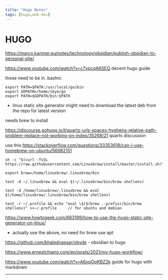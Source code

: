 ```yaml
---
title: "Hugo Notes"
tags: [hugo,web-dev]
---
```



# HUGO 

https://marco.kamner.eu/notes/technology/obsidian/publish-obsidian-to-personal-site/ 

https://www.youtube.com/watch?v=c7vpcqA6SEQ decent hugo guide

these need to be in .bashrc
```
export PATH=$PATH:/usr/local/go/bin
export GOPATH=/home/skye/go
export PATH=$GOPATH/bin:$PATH

```
- linux 
static site generator
might need to download the latest deb from the repo for latest version

needs brew to install

https://discourse.gohugo.io/t/quartz-urls-spaces-hyphens-relative-path-problem-replace-not-working-on-index/35268/21
quarts discussion

use this 
https://stackoverflow.com/questions/33353618/can-i-use-homebrew-on-ubuntu/56982151

```
sh -c "$(curl -fsSL https://raw.githubusercontent.com/Linuxbrew/install/master/install.sh)"

export brew=/home/linuxbrew/.linuxbrew/bin

test -d ~/.linuxbrew && eval $(~/.linuxbrew/bin/brew shellenv)

test -d /home/linuxbrew/.linuxbrew && eval $(/home/linuxbrew/.linuxbrew/bin/brew shellenv)

test -r ~/.profile && echo "eval \$($(brew --prefix)/bin/brew shellenv)" >>~/.profile     // for ubuntu and debian
```

https://www.howtogeek.com/683199/how-to-use-the-hugo-static-site-generator-on-linux/
- actually use the above, no need for brew use apt

https://github.com/khalednassar/obyde - obsidian to hugo

https://www.ernestchiang.com/en/posts/2021/my-hugo-workflow/

https://www.youtube.com/watch?v=A6xpOpKBZ2k guide for hugo with markdown

---

